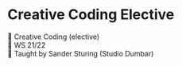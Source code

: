 # Creative Coding Elective

🤖 Creative Coding (elective)   
🤖 WS 21/22   
🤖 Taught by Sander Sturing (Studio Dumbar)   